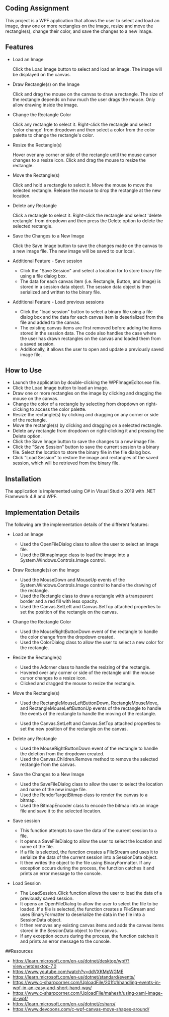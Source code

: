 ## Coding Assignment

This project is a WPF application that allows the user to select and load an image, draw one or more rectangles on the image, resize and move the rectangle(s), change their color, and save the changes to a new image.

## Features

- Load an Image
    
    Click the Load Image button to select and load an image. The image will be displayed on the canvas.

- Draw Rectangle(s) on the Image

    Click and drag the mouse on the canvas to draw a rectangle.
    The size of the rectangle depends on how much the user drags the mouse. Only allow drawing inside the image.

- Change the Rectangle Color

    Click any rectangle to select it.
    Right-click the rectangle and select 'color change' from dropdown and then select a color from the color palette to change the rectangle's color.

- Resize the Rectangle(s)

    Hover over any corner or side of the rectangle until the mouse cursor changes to a resize icon.
    Click and drag the mouse to resize the rectangle.

- Move the Rectangle(s)
   
    Click and hold a rectangle to select it.
    Move the mouse to move the selected rectangle.
    Release the mouse to drop the rectangle at the new location.

- Delete any Rectangle
    
    Click a rectangle to select it.
    Right-click the rectangle and select 'delete rectangle' from dropdown and then press the Delete option to delete the selected rectangle.

- Save the Changes to a New Image
    
    Click the Save Image button to save the changes made on the canvas to a new image file.
    The new image will be saved to our local.

- Additional Feature - Save session

    - Click the "Save Session" and select a location for to store binary file using a file dialog box. 
    - The data for each canvas item (i.e. Rectangle, Button, and Image) is stored in a session data object. The session data object is then serialized and written to the binary file.

- Additional Feature - Load previous sessions
    - Click the "load session" button to select a binary file using a file dialog box and the data for each canvas item is deserialized from the file and added to the canvas. 
    - The existing canvas items are first removed before adding the items stored in the session data. The code also handles the case where the user has drawn rectangles on the canvas and loaded them from a saved session. 
    - Additionally, it allows the user to open and update a previously saved image file.

## How to Use

- Launch the application by double-clicking the WPFImageEditor.exe file.
- Click the Load Image button to load an image.
- Draw one or more rectangles on the image by clicking and dragging the mouse on the canvas.
- Change the color of a rectangle by selecting from dropdown on right-clicking to access the color palette.
- Resize the rectangle(s) by clicking and dragging on any corner or side of the rectangle.
- Move the rectangle(s) by clicking and dragging on a selected rectangle.
- Delete any rectangle from dropdown on right-clicking it and pressing the Delete option.
- Click the Save Image button to save the changes to a new image file.
- Click the "Save Session" button to save the current session to a binary file. Select the location to store the binary file in the file dialog box.
- Click "Load Session" to restore the image and rectangles of the saved session, which will be retrieved from the binary file.

## Installation

The application is implemented using C# in Visual Studio 2019 with .NET Framework 4.8 and WPF.

    
## Implementation Details

The following are the implementation details of the different features:

- Load an Image
    - Used the OpenFileDialog class to allow the user to select an image file.
    - Used the BitmapImage class to load the image into a System.Windows.Controls.Image control.

- Draw Rectangle(s) on the Image
    - Used the MouseDown and MouseUp events of the System.Windows.Controls.Image control to handle the drawing of the rectangle.
    - Used the Rectangle class to draw a rectangle with a transparent border and a red fill with less opacity.
    - Used the Canvas.SetLeft and Canvas.SetTop attached properties to set the position of the rectangle on the canvas.

- Change the Rectangle Color
    - Used the MouseRightButtonDown event of the rectangle to handle the color change from the dropdown created.
    - Used the ColorDialog class to allow the user to select a new color for the rectangle. 

- Resize the Rectangle(s)
    - Used the Adorner class to handle the resizing of the rectangle.
    - Hovered over any corner or side of the rectangle until the mouse cursor changes to a resize icon.
    - Clicked and dragged the mouse to resize the rectangle.

- Move the Rectangle(s)
    - Used the RectangleMouseLeftButtonDown, RectangleMouseMove, and RectangleMouseLeftButtonUp events of the rectangle to handle the events of the rectangle to handle the moving of the rectangle.

    - Used the Canvas.SetLeft and Canvas.SetTop attached properties to set the new position of the rectangle on the canvas.

- Delete any Rectangle

    - Used the MouseRightButtonDown event of the rectangle to handle the deletion from the dropdown created.
    - Used the Canvas.Children.Remove method to remove the selected rectangle from the canvas.

- Save the Changes to a New Image

    - Used the SaveFileDialog class to allow the user to select the location and name of the new image file.
    - Used the RenderTargetBitmap class to render the canvas to a bitmap.
    - Used the BitmapEncoder class to encode the bitmap into an image file and save it to the selected location.

- Save session 
    - This function attempts to save the data of the current session to a file. 
    - It opens a SaveFileDialog to allow the user to select the location and name of the file. 
    - If a file is selected, the function creates a FileStream and uses it to serialize the data of the current session into a SessionData object. 
    - It then writes the object to the file using BinaryFormatter. If any exception occurs during the process, the function catches it and prints an error message to the console.

- Load Session
    - The LoadSession_Click function allows the user to load the data of a previously saved session. 
    - It opens an OpenFileDialog to allow the user to select the file to be loaded. If a file is selected, the function creates a FileStream and uses BinaryFormatter to deserialize the data in the file into a SessionData object. 
    - It then removes any existing canvas items and adds the canvas items stored in the SessionData object to the canvas. 
    - If any exception occurs during the process, the function catches it and prints an error message to the console.
    
##Resources

- https://learn.microsoft.com/en-us/dotnet/desktop/wpf/?view=netdesktop-7.0
- https://www.youtube.com/watch?v=ddVXKMpWGME
- https://learn.microsoft.com/en-us/dotnet/standard/events/
- https://www.c-sharpcorner.com/UploadFile/201fc1/handling-events-in-wpf-in-an-easy-and-short-hand-way/
- https://www.c-sharpcorner.com/UploadFile/mahesh/using-xaml-image-in-wpf/
- https://learn.microsoft.com/en-us/dotnet/csharp/
- https://www.devcoons.com/c-wpf-canvas-move-shapes-around/
